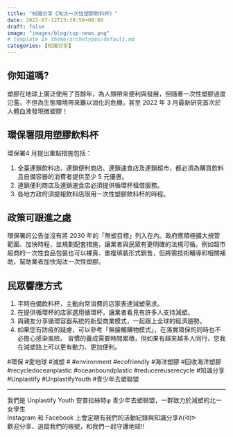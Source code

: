 ```yaml
---
title: "知識分享《淘汰一次性塑膠飲料杯》"
date: 2022-07-12T23:39:59+08:00
draft: false
image: "images/blog/cup-news.png"
# template in theme/archetypes/default.md
categories: [知識分享]
---
```

## 你知道嗎?
塑膠在地球上廣泛使用了百餘年，為人類帶來便利與發展，但隨著一次性塑膠過度氾濫，不但為生態環境帶來難以消化的危機，甚至 2022 年 3 月最新研究首次於人體血液發現微塑膠！

## 環保署限用塑膠飲料杯
環保署4 月提出重點措施包括：
1. 全臺連鎖飲料店、連鎖便利商店、連鎖速食店及連鎖超市，都必須為購買飲料且自備容器的消費者提供至少 5 元優惠。
2. 連鎖便利商店及連鎖速食店必須提供循環杯租借服務。
3. 各地方政府須提報飲料店限用一次性塑膠飲料杯的時程。

## 政策可跟進之處
環保署的公告並沒有將 2030 年的「無塑目標」列入在內。政府應積極擴大規管範圍、加快時程，並規劃配套措施，讓業者與民眾有更明確的法規可循。例如超市超商的一次性食品包裝也可以裸賣、重複填裝形式銷售，但將需技術輔導和相關補助，幫助業者加快淘汰一次性塑膠。

## 民眾響應方式
1. 平時自備飲料杯，主動向常消費的店家表達減塑需求。
2. 在提供循環杯的店家選用循環杯，讓業者看見有許多人支持減塑。
3. 與親友分享循環容器系統的新型商業模式，一起跟上全球的經濟趨勢。
4. 如果您有防疫的疑慮，可以參考「無接觸購物模式」，在落實環保的同時也不必擔心感染風險。
習慣的養成需要時間累積，但如果有越來越多人同行，您我在減塑路上可以更有動力、更加便利。

#環保 #愛地球 #減塑 # #environment #ecofriendly #海洋塑膠 #回收海洋塑膠 #recycledoceanplastic #oceanboundplastic #reducereuserecycle #知識分享 #Unplastify #UnplastifyYouth #青少年去塑聯盟
<hr>
我們是 Unplastify Youth 安普拉絲特φ 青少年去塑聯盟，一群致力於減塑的北一女學生<br>
Instagram 和 Facebook 上會定期有我們的活動紀錄與知識分享ᕕ(ᐛ)ᕗ<br>
歡迎分享、追蹤我們的帳號，和我們一起守護地球!!